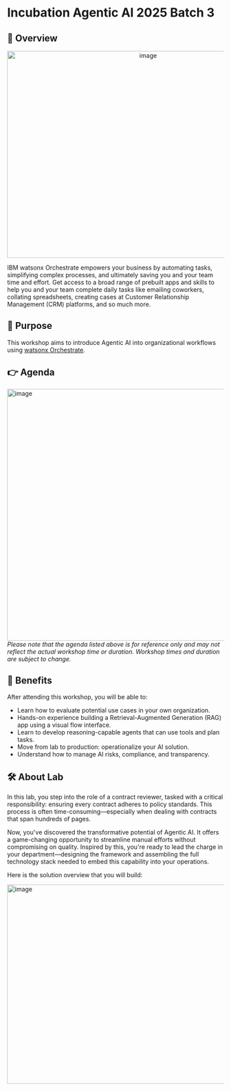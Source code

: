 # Incubation Agentic AI 2025 Batch 3

## 📖 Overview

<div align="center">
<img width="640" height="480" alt="image" src="https://github.com/user-attachments/assets/efdce002-a16c-4183-8f38-e51b1e62d211" />
</div>

IBM watsonx Orchestrate empowers your business by automating tasks, simplifying complex processes, and ultimately saving you and your team time and effort. Get access to a broad range of prebuilt apps and skills to help you and your team complete daily tasks like emailing coworkers, collating spreadsheets, creating cases at Customer Relationship Management (CRM) platforms, and so much more.

## 🎯 Purpose

This workshop aims to introduce Agentic AI into organizational workflows using [watsonx Orchestrate](https://www.ibm.com/products/watsonx-orchestrate).

## 👉 Agenda

<img width="1112" height="584" alt="image" src="https://github.com/user-attachments/assets/4bc75ea5-c91d-4e12-8470-ba90ce3591a4" />

<i>
Please note that the agenda listed above is for reference only and may not reflect the actual workshop time or duration.
Workshop times and duration are subject to change.
</I>

## 🚀 Benefits

After attending this workshop, you will be able to:
- Learn how to evaluate potential use cases in your own organization.
- Hands-on experience building a Retrieval-Augmented Generation (RAG) app using a visual flow interface.
- Learn to develop reasoning-capable agents that can use tools and plan tasks.
- Move from lab to production: operationalize your AI solution.
- Understand how to manage AI risks, compliance, and transparency.

## 🛠️ About Lab

In this lab, you step into the role of a contract reviewer, tasked with a critical responsibility: ensuring every contract adheres to policy standards. This process is often time-consuming—especially when dealing with contracts that span hundreds of pages.

Now, you've discovered the transformative potential of Agentic AI. It offers a game-changing opportunity to streamline manual efforts without compromising on quality. Inspired by this, you're ready to lead the charge in your department—designing the framework and assembling the full technology stack needed to embed this capability into your operations.

Here is the solution overview that you will build:

<img width="1081" height="462" alt="image" src="https://github.com/user-attachments/assets/a912a603-9c99-48dd-9d7b-908b58b8fcc5" />



